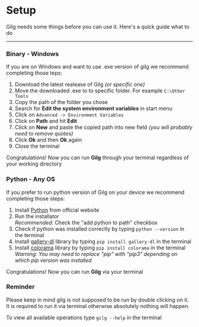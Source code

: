 # Setup
Gilg needs some things before you can use it. Here's a quick guide what to do

---

### Binary - Windows
If you are on Windows and want to use .exe version of gilg we recommend completing those teps:

1. Download the latest realease of Gilg *(or specific one)*
2. Move the downloaded .exe to to specific folder. For example `C:\Other Tools`
3. Copy the path of the folder you chose
4. Search for **Edit the system environment variables** in start menu
5. Click on `Advanced -> Environment Variables`
6. Click on **Path** and hit **Edit**
7. Click on **New** and paste the copied path into new field *(you will probably need to remove quotes)*
8. Click **Ok** and then **Ok** again
9. Close the terminal

Congratulations! Now you can run **Gilg** through your terminal regardless of your working directory

### Python - Any OS
If you prefer to run python version of Gilg on your device we recommend completing those steps:

1. Install [Python](https://www.python.org/downloads/) from official website
2. Run the installator <br>
*Recommended*: Check the "add python to path" checkbox
3. Check if python was installed correctly by typing `python --version` in the terminal
4. Install [gallery-dl](https://github.com/mikf/gallery-dl) library by typing `pip install gallery-dl` in the terminal
5. Install [colorama](https://pypi.org/project/colorama/) library by typing `pip install colorama` in the terminal <br> 
*Warning: You may need to replace "pip" with "pip3" depending on which pip version was installed*

Congratulations! Now you can run **Gilg** via your terminal

### Reminder
Please keep in mind gilg is not supposed to be run by double clicking on it. It is required to run it via terminal otherwise absolutely nothing will happen.

To view all available operations type `gilg --help` in the terminal